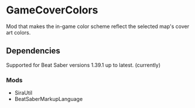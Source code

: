 # GameCoverColors

Mod that makes the in-game color scheme reflect the selected map's cover art colors.

## Dependencies

Supported for Beat Saber versions 1.39.1 up to latest. (currently)

### Mods

- SiraUtil
- BeatSaberMarkupLanguage
